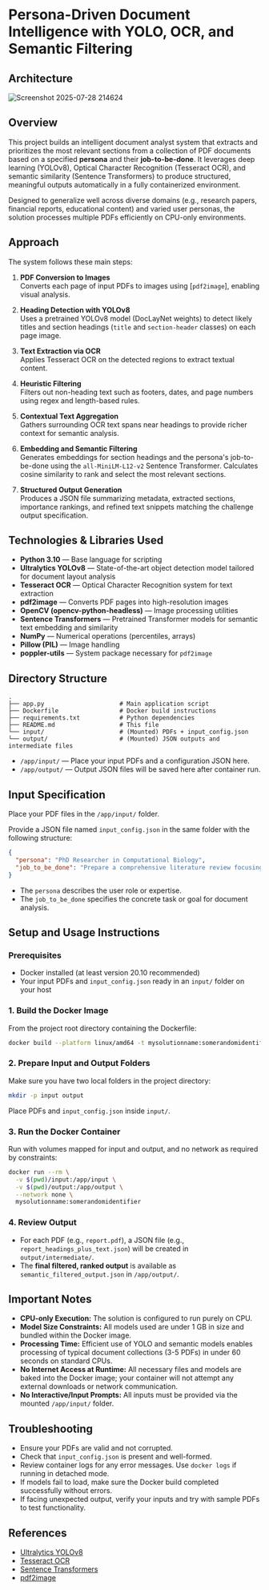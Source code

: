 # Persona-Driven Document Intelligence with YOLO, OCR, and Semantic Filtering

## Architecture

![Screenshot 2025-07-28 214624](https://github.com/user-attachments/assets/3123eb2f-0549-4633-b689-60de832903b6)


## Overview

This project builds an intelligent document analyst system that extracts and prioritizes the most relevant sections from a collection of PDF documents based on a specified **persona** and their **job-to-be-done**. It leverages deep learning (YOLOv8), Optical Character Recognition (Tesseract OCR), and semantic similarity (Sentence Transformers) to produce structured, meaningful outputs automatically in a fully containerized environment.

Designed to generalize well across diverse domains (e.g., research papers, financial reports, educational content) and varied user personas, the solution processes multiple PDFs efficiently on CPU-only environments.

##  Approach

The system follows these main steps:

1. **PDF Conversion to Images**  
   Converts each page of input PDFs to images using [`pdf2image`], enabling visual analysis.

2. **Heading Detection with YOLOv8**  
   Uses a pretrained YOLOv8 model (DocLayNet weights) to detect likely titles and section headings (`title` and `section-header` classes) on each page image.

3. **Text Extraction via OCR**  
   Applies Tesseract OCR on the detected regions to extract textual content.

4. **Heuristic Filtering**  
   Filters out non-heading text such as footers, dates, and page numbers using regex and length-based rules.

5. **Contextual Text Aggregation**  
   Gathers surrounding OCR text spans near headings to provide richer context for semantic analysis.

6. **Embedding and Semantic Filtering**  
   Generates embeddings for section headings and the persona's job-to-be-done using the `all-MiniLM-L12-v2` Sentence Transformer. Calculates cosine similarity to rank and select the most relevant sections.

7. **Structured Output Generation**  
   Produces a JSON file summarizing metadata, extracted sections, importance rankings, and refined text snippets matching the challenge output specification.

##  Technologies & Libraries Used

- **Python 3.10** — Base language for scripting
- **Ultralytics YOLOv8** — State-of-the-art object detection model tailored for document layout analysis
- **Tesseract OCR** — Optical Character Recognition system for text extraction
- **pdf2image** — Converts PDF pages into high-resolution images
- **OpenCV (opencv-python-headless)** — Image processing utilities
- **Sentence Transformers** — Pretrained Transformer models for semantic text embedding and similarity
- **NumPy** — Numerical operations (percentiles, arrays)
- **Pillow (PIL)** — Image handling
- **poppler-utils** — System package necessary for `pdf2image`

## Directory Structure

```
.
├── app.py                     # Main application script
├── Dockerfile                 # Docker build instructions
├── requirements.txt           # Python dependencies
├── README.md                  # This file
└── input/                     # (Mounted) PDFs + input_config.json
└── output/                    # (Mounted) JSON outputs and intermediate files
```

- `/app/input/` — Place your input PDFs and a configuration JSON here.
- `/app/output/` — Output JSON files will be saved here after container run.

## Input Specification

Place your PDF files in the `/app/input/` folder.

Provide a JSON file named `input_config.json` in the same folder with the following structure:

```json
{
  "persona": "PhD Researcher in Computational Biology",
  "job_to_be_done": "Prepare a comprehensive literature review focusing on methodologies, datasets, and performance benchmarks"
}
```

- The `persona` describes the user role or expertise.
- The `job_to_be_done` specifies the concrete task or goal for document analysis.

## Setup and Usage Instructions

### Prerequisites

- Docker installed (at least version 20.10 recommended)
- Your input PDFs and `input_config.json` ready in an `input/` folder on your host

### 1. Build the Docker Image

From the project root directory containing the Dockerfile:

```bash
docker build --platform linux/amd64 -t mysolutionname:somerandomidentifier .
```

### 2. Prepare Input and Output Folders

Make sure you have two local folders in the project directory:

```bash
mkdir -p input output
```

Place PDFs and `input_config.json` inside `input/`.

### 3. Run the Docker Container

Run with volumes mapped for input and output, and no network as required by constraints:

```bash
docker run --rm \
  -v $(pwd)/input:/app/input \
  -v $(pwd)/output:/app/output \
  --network none \
  mysolutionname:somerandomidentifier
```

### 4. Review Output

- For each PDF (e.g., `report.pdf`), a JSON file (e.g., `report_headings_plus_text.json`) will be created in `output/intermediate/`.
- The **final filtered, ranked output** is available as `semantic_filtered_output.json` in `/app/output/`.


## Important Notes

- **CPU-only Execution:** The solution is configured to run purely on CPU.
- **Model Size Constraints:** All models used are under 1 GB in size and bundled within the Docker image.
- **Processing Time:** Efficient use of YOLO and semantic models enables processing of typical document collections (3-5 PDFs) in under 60 seconds on standard CPUs.
- **No Internet Access at Runtime:** All necessary files and models are baked into the Docker image; your container will not attempt any external downloads or network communication.
- **No Interactive/Input Prompts:** All inputs must be provided via the mounted `/app/input/` folder.

## Troubleshooting

- Ensure your PDFs are valid and not corrupted.
- Check that `input_config.json` is present and well-formed.
- Review container logs for any error messages. Use `docker logs` if running in detached mode.
- If models fail to load, make sure the Docker build completed successfully without errors.
- If facing unexpected output, verify your inputs and try with sample PDFs to test functionality.

## References

- [Ultralytics YOLOv8](https://github.com/ultralytics/ultralytics)  
- [Tesseract OCR](https://github.com/tesseract-ocr/tesseract)  
- [Sentence Transformers](https://www.sbert.net/)  
- [pdf2image](https://pypi.org/project/pdf2image/)  





